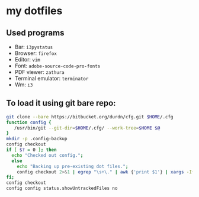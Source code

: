 # my dotfiles

## Used programs
* Bar: ```i3pystatus```
* Browser: ```firefox```
* Editor: ```vim```
* Font: ```adobe-source-code-pro-fonts```
* PDF viewer: ```zathura```
* Terminal emulator: ```terminator```
* Wm: ```i3```


## To load it using git bare repo:

```bash
git clone --bare https://bitbucket.org/durdn/cfg.git $HOME/.cfg
function config {
   /usr/bin/git --git-dir=$HOME/.cfg/ --work-tree=$HOME $@
}
mkdir -p .config-backup
config checkout
if [ $? = 0 ]; then
  echo "Checked out config.";
  else
    echo "Backing up pre-existing dot files.";
    config checkout 2>&1 | egrep "\s+\." | awk {'print $1'} | xargs -I{} mv {} .config-backup/{}
fi;
config checkout
config config status.showUntrackedFiles no
```
